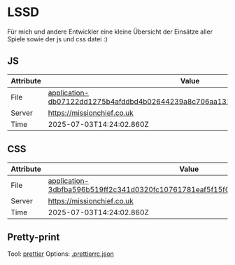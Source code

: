 # LSSD

Für mich und andere Entwickler eine kleine Übersicht der Einsätze aller Spiele sowie der js und css datei :)

<!-- automated -->

## JS

| Attribute | Value                                                                                                                                                                                                |
| --------- | ---------------------------------------------------------------------------------------------------------------------------------------------------------------------------------------------------- |
| File      | [application-db07122dd1275b4afddbd4b02644239a8c706aa13168ed41c07b8b259de1eafc.js](https://missionchief.co.uk/assets/application-db07122dd1275b4afddbd4b02644239a8c706aa13168ed41c07b8b259de1eafc.js) |
| Server    | https://missionchief.co.uk                                                                                                                                                                           |
| Time      | 2025-07-03T14:24:02.860Z                                                                                                                                                                             |

## CSS

| Attribute | Value                                                                                                                                                                                                  |
| --------- | ------------------------------------------------------------------------------------------------------------------------------------------------------------------------------------------------------ |
| File      | [application-3dbfba596b519ff2c341d0320fc10761781eaf5f15f095b716db7d10795d2bdf.css](https://missionchief.co.uk/assets/application-3dbfba596b519ff2c341d0320fc10761781eaf5f15f095b716db7d10795d2bdf.css) |
| Server    | https://missionchief.co.uk                                                                                                                                                                             |
| Time      | 2025-07-03T14:24:02.860Z                                                                                                                                                                               |

## Pretty-print

Tool: [prettier](https://prettier.io)
Options: [.prettierrc.json](./.prettierrc.json)

<!-- /automated -->
